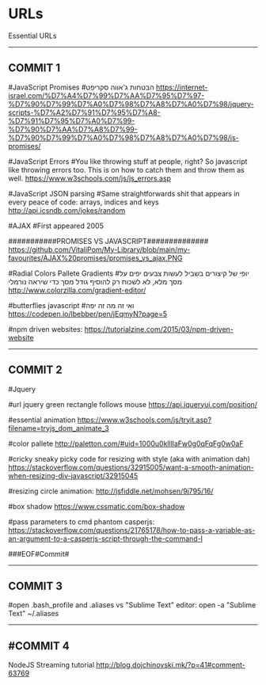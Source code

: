 # URLs
Essential URLs

------------------------------------------
COMMIT 1
------------------------------------------

#JavaScript Promises
#הבטחות ג'אווה סקריפט
https://internet-israel.com/%D7%A4%D7%99%D7%AA%D7%95%D7%97-%D7%90%D7%99%D7%A0%D7%98%D7%A8%D7%A0%D7%98/jquery-scripts-%D7%A2%D7%91%D7%95%D7%A8-%D7%91%D7%95%D7%A0%D7%99-%D7%90%D7%AA%D7%A8%D7%99-%D7%90%D7%99%D7%A0%D7%98%D7%A8%D7%A0%D7%98/js-promises/

#JavaScript Errors
#You like throwing stuff at people, right? So javascript like throwing errors too. This is on how to catch them and throw them as well.
https://www.w3schools.com/js/js_errors.asp

#JavaScript JSON parsing
#Same straightforwards shit that appears in every peace of code: arrays, indices and keys
http://api.icsndb.com/jokes/random

#AJAX 
#First appeared	2005

###########PROMISES VS JAVASCRIPT##############
https://github.com/VitaliPom/My-Library/blob/main/my-favourites/AJAX%20promises/promises_vs_ajax.PNG

#Radial Colors Pallete Gradients
#יופי של קיצורים בשביל לעשות צבעים יפים על מסך מלא, לא לשכוח רק להוסיף גודל מסך כדי שיראה נורמלי
http://www.colorzilla.com/gradient-editor/

#butterflies javascript
#ואי זה מה זה יפה
https://codepen.io/lbebber/pen/jEqmyN?page=5

#npm driven websites:
https://tutorialzine.com/2015/03/npm-driven-website

------------------------------------------
COMMIT 2
------------------------------------------

#Jquery 

#url jquery green rectangle follows mouse
https://api.jqueryui.com/position/

#essential animation
https://www.w3schools.com/js/tryit.asp?filename=tryjs_dom_animate_3

#color pallete
http://paletton.com/#uid=1000u0kllllaFw0g0qFqFg0w0aF

#cricky sneaky picky code for resizing with style (aka with animation dah)
https://stackoverflow.com/questions/32915005/want-a-smooth-animation-when-resizing-div-javascript/32915045

#resizing circle animation:
http://jsfiddle.net/mohsen/9j795/16/

#box shadow
https://www.cssmatic.com/box-shadow

#pass parameters to cmd phantom casperjs:
https://stackoverflow.com/questions/21765178/how-to-pass-a-variable-as-an-argument-to-a-casperjs-script-through-the-command-l

###EOF#Commit#


------------------------------------------
COMMIT 3
------------------------------------------

#open .bash_profile and .aliases vs "Sublime Text" editor:
open -a "Sublime Text" ~/.aliases


------------------------------------------
#COMMIT 4
------------------------------------------

NodeJS Streaming tutorial
http://blog.dojchinovski.mk/?p=41#comment-63769
